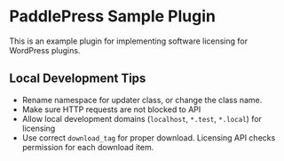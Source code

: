 # PaddlePress Sample Plugin
This is an example plugin for implementing software licensing for WordPress plugins.


## Local Development Tips
* Rename namespace for updater class, or change the class name.
* Make sure HTTP requests are not blocked to API
* Allow local development domains (`localhost`, `*.test`, `*.local`) for licensing
* Use correct `download_tag` for proper download. Licensing API checks permission for each download item.
